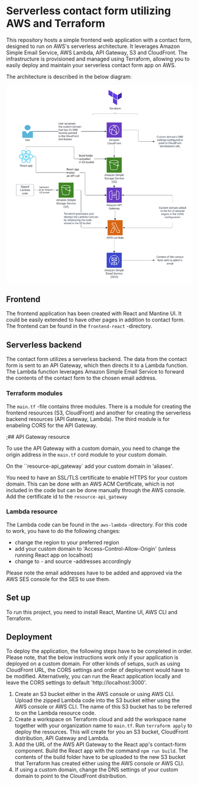 # Serverless contact form utilizing AWS and Terraform

This repository hosts a simple frontend web application with a contact form, designed to run on AWS's serverless architecture. It leverages Amazon Simple Email Service, AWS Lambda, API Gateway, S3 and CloudFront. The infrastructure is provisioned and managed using Terraform, allowing you to easily deploy and maintain your serverless contact form app on AWS.

The architecture is described in the below diagram:

![diagram](assets/diagram.png)

## Frontend

The frontend application has been created with React and Mantine UI. It could be easily extended to have other pages in addition to contact form. The frontend can be found in the ``frontend-react`` -directory.

## Serverless backend

The contact form utilizes a serverless backend. The data from the contact form is sent to an API Gateway, which then directs it to a Lambda function. The Lambda function leverages Amazon Simple Email Service to forward the contents of the contact form to the chosen email address.

### Terraform modules

The ``main.tf`` -file contains three modules. There is a module for creating the frontend resources (S3, CloudFront) and another for creating the serverless backend resources (API Gateway, Lambda). The third module is for enabeling CORS for the API Gateway. 

;## API Gateway resource

To use the API Gateway with a custom domain, you need to change the origin address in the ``main.tf`` cord module to your custom domain.

On the ``resource-api_gateway` add your custom domain in 'aliases'.

You need to have an SSL/TLS certificate to enable HTTPS for your custom domain. This can be done with an AWS ACM Certificate, which is not included in the code but can be done manually through the AWS console. Add the certificate id to the ``resource-api_gateway``

### Lambda resource

The Lambda code can be found in the ``aws-lambda`` -directory. For this code to work, you have to do the following changes:
- change the region to your preferred region
- add your custom domain to 'Access-Control-Allow-Origin' (unless running React app on localhost)
- change to - and source -addresses accordingly

Please note the email addresses have to be added and approved via the AWS SES console for the SES to use them.


## Set up

To run this project, you need to install React, Mantine UI, AWS CLI and Terraform.

## Deployment

To deploy the application, the following steps have to be completed in order. Please note, that the below instructions work only if your application is deployed on a custom domain. For other kinds of setups, such as using CloudFront URL, the CORS settings and order of deployment would have to be modified. Alternatively, you can run the React application locally and leave the CORS settings to default 'http://localhost:3000'.

1. Create an S3 bucket either in the AWS console or using AWS CLI. Upload the zipped Lambda code into the S3 bucket either using the AWS console or AWS CLI. The name of this S3 bucket has to be referred to on the Lambda resource code. 
2. Create a workspace on Terraform cloud and add the workspace name together with your organization name to ``main.tf``. Run ``terraform apply`` to deploy the resources. This will create for you an S3 bucket, CloudFront distribution, API Gateway and Lambda.
3. Add the URL of the AWS API Gateway to the React app's contact-form component. Build the React app with the command ``npm run build``. The contents of the build folder have to be uploaded to the new S3 bucket that Terraform has created either using the AWS console or AWS CLI. 
4. If using a custom domain, change the DNS settings of your custom domain to point to the CloudFront distribution.
